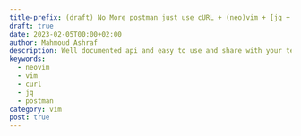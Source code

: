 ```yaml
---
title-prefix: (draft) No More postman just use cURL + (neo)vim + [jq + graphql] feat. = ❤
draft: true
date: 2023-02-05T00:00+02:00
author: Mahmoud Ashraf
description: Well documented api and easy to use and share with your team with simple tools cURL + vim + git (optional)
keywords:
  - neovim
  - vim
  - curl
  - jq
  - postman
category: vim
post: true
---
```

